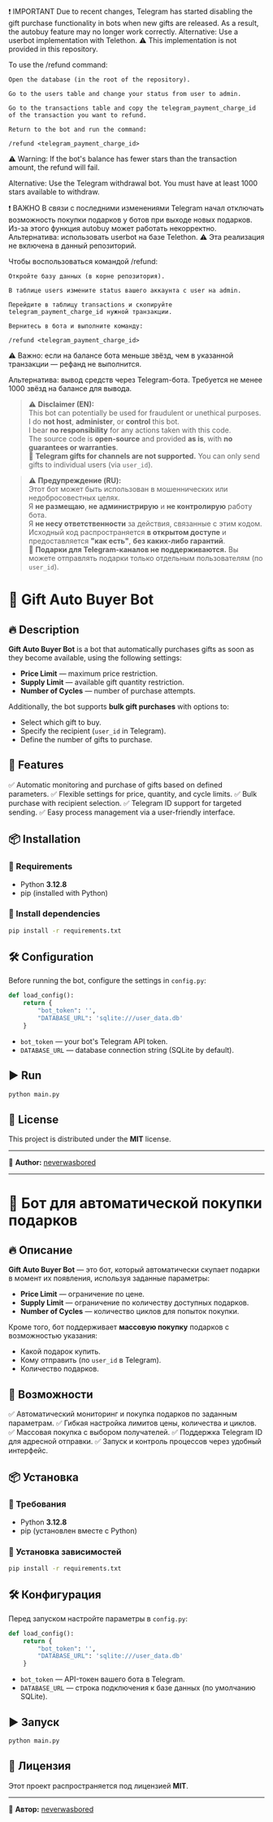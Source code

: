 ❗ IMPORTANT
Due to recent changes, Telegram has started disabling the gift purchase functionality in bots when new gifts are released.
As a result, the autobuy feature may no longer work correctly.
Alternative: Use a userbot implementation with Telethon.
⚠️ This implementation is not provided in this repository.

To use the /refund command:

    Open the database (in the root of the repository).

    Go to the users table and change your status from user to admin.

    Go to the transactions table and copy the telegram_payment_charge_id of the transaction you want to refund.

    Return to the bot and run the command:

    /refund <telegram_payment_charge_id>

⚠️ Warning: If the bot's balance has fewer stars than the transaction amount, the refund will fail.

Alternative: Use the Telegram withdrawal bot. You must have at least 1000 stars available to withdraw.

❗ ВАЖНО
В связи с последними изменениями Telegram начал отключать возможность покупки подарков у ботов при выходе новых подарков.
Из-за этого функция autobuy может работать некорректно.
Альтернатива: использовать userbot на базе Telethon.
⚠️ Эта реализация не включена в данный репозиторий.

Чтобы воспользоваться командой /refund:

    Откройте базу данных (в корне репозитория).

    В таблице users измените status вашего аккаунта с user на admin.

    Перейдите в таблицу transactions и скопируйте telegram_payment_charge_id нужной транзакции.

    Вернитесь в бота и выполните команду:

    /refund <telegram_payment_charge_id>

⚠️ Важно: если на балансе бота меньше звёзд, чем в указанной транзакции — рефанд не выполнится.

Альтернатива: вывод средств через Telegram-бота. Требуется не менее 1000 звёзд на балансе для вывода.


> ⚠️ **Disclaimer (EN):**  
> This bot can potentially be used for fraudulent or unethical purposes.  
> I do **not host**, **administer**, or **control** this bot.  
> I bear **no responsibility** for any actions taken with this code.  
> The source code is **open-source** and provided **as is**, with **no guarantees or warranties**.  
> 🚫 **Telegram gifts for channels are not supported.** You can only send gifts to individual users (via `user_id`).

> ⚠️ **Предупреждение (RU):**  
> Этот бот может быть использован в мошеннических или недобросовестных целях.  
> Я **не размещаю**, **не администрирую** и **не контролирую** работу бота.  
> Я **не несу ответственности** за действия, связанные с этим кодом.  
> Исходный код распространяется **в открытом доступе** и предоставляется **"как есть"**, **без каких-либо гарантий**.  
> 🚫 **Подарки для Telegram-каналов не поддерживаются.** Вы можете отправлять подарки только отдельным пользователям (по `user_id`).

# 🎁 Gift Auto Buyer Bot

## 🔥 Description
**Gift Auto Buyer Bot** is a bot that automatically purchases gifts as soon as they become available, using the following settings:
- **Price Limit** — maximum price restriction.
- **Supply Limit** — available gift quantity restriction.
- **Number of Cycles** — number of purchase attempts.

Additionally, the bot supports **bulk gift purchases** with options to:
- Select which gift to buy.
- Specify the recipient (`user_id` in Telegram).
- Define the number of gifts to purchase.

## 🚀 Features
✅ Automatic monitoring and purchase of gifts based on defined parameters.
✅ Flexible settings for price, quantity, and cycle limits.
✅ Bulk purchase with recipient selection.
✅ Telegram ID support for targeted sending.
✅ Easy process management via a user-friendly interface.

## 📦 Installation
### 🔹 Requirements
- Python **3.12.8**
- pip (installed with Python)

### 🔹 Install dependencies
```sh
pip install -r requirements.txt
```

## 🛠 Configuration
Before running the bot, configure the settings in `config.py`:
```python
def load_config():
    return {
        "bot_token": '',
        "DATABASE_URL": 'sqlite:///user_data.db'
    }
```
- `bot_token` — your bot's Telegram API token.
- `DATABASE_URL` — database connection string (SQLite by default).

## ▶ Run
```sh
python main.py
```

## 📜 License
This project is distributed under the **MIT** license.

---
👤 **Author:** [neverwasbored](https://github.com/neverwasbored)

---

# 🎁 Бот для автоматической покупки подарков

## 🔥 Описание
**Gift Auto Buyer Bot** — это бот, который автоматически скупает подарки в момент их появления, используя заданные параметры:
- **Price Limit** — ограничение по цене.
- **Supply Limit** — ограничение по количеству доступных подарков.
- **Number of Cycles** — количество циклов для попыток покупки.

Кроме того, бот поддерживает **массовую покупку** подарков с возможностью указания:
- Какой подарок купить.
- Кому отправить (по `user_id` в Telegram).
- Количество подарков.

## 🚀 Возможности
✅ Автоматический мониторинг и покупка подарков по заданным параметрам.
✅ Гибкая настройка лимитов цены, количества и циклов.
✅ Массовая покупка с выбором получателей.
✅ Поддержка Telegram ID для адресной отправки.
✅ Запуск и контроль процессов через удобный интерфейс.

## 📦 Установка
### 🔹 Требования
- Python **3.12.8**
- pip (установлен вместе с Python)

### 🔹 Установка зависимостей
```sh
pip install -r requirements.txt
```

## 🛠 Конфигурация
Перед запуском настройте параметры в `config.py`:
```python
def load_config():
    return {
        "bot_token": '',
        "DATABASE_URL": 'sqlite:///user_data.db'
    }
```
- `bot_token` — API-токен вашего бота в Telegram.
- `DATABASE_URL` — строка подключения к базе данных (по умолчанию SQLite).

## ▶ Запуск
```sh
python main.py
```

## 📜 Лицензия
Этот проект распространяется под лицензией **MIT**.

---
👤 **Автор:** [neverwasbored](https://github.com/neverwasbored)

